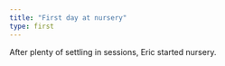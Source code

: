 ```yaml
---
title: "First day at nursery"
type: first
---
```


After plenty of settling in sessions, Eric started nursery.